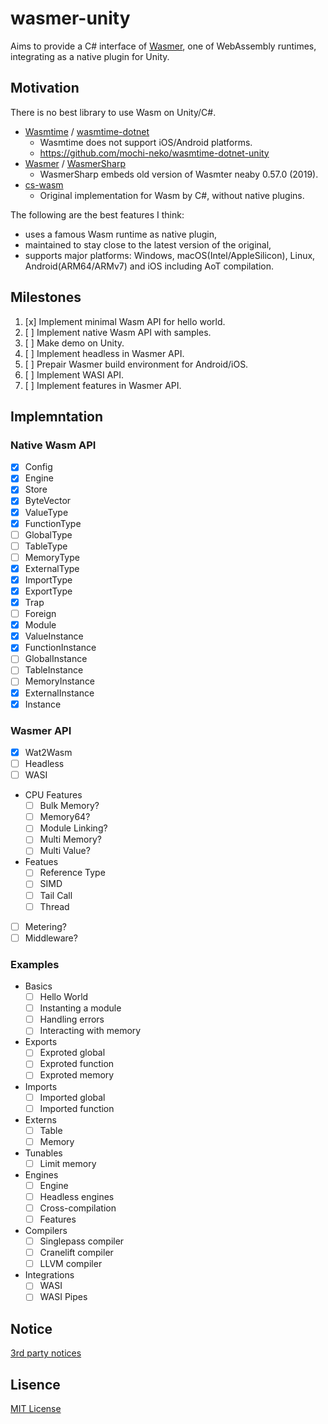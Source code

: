 # wasmer-unity

Aims to provide a C# interface of [Wasmer](https://github.com/wasmerio/wasmer), one of WebAssembly runtimes, integrating as a native plugin for Unity.

## Motivation

There is no best library to use Wasm on Unity/C#.

- [Wasmtime](https://github.com/bytecodealliance/wasmtime) / [wasmtime-dotnet](https://github.com/bytecodealliance/wasmtime-dotnet)
  - Wasmtime does not support iOS/Android platforms.
  - https://github.com/mochi-neko/wasmtime-dotnet-unity
- [Wasmer](https://github.com/wasmerio/wasmer) / [WasmerSharp](https://github.com/migueldeicaza/WasmerSharp)
  - WasmerSharp embeds old version of Wasmter neaby 0.57.0 (2019).
- [cs-wasm](https://github.com/jonathanvdc/cs-wasm)
  - Original implementation for Wasm by C#, without native plugins.

The following are the best features I think:

- uses a famous Wasm runtime as native plugin,
- maintained to stay close to the latest version of the original,
- supports major platforms: Windows, macOS(Intel/AppleSilicon), Linux, Android(ARM64/ARMv7) and iOS including AoT compilation. 

## Milestones

1. [x] Implement minimal Wasm API for hello world.
2. [ ] Implement native Wasm API with samples.
3. [ ] Make demo on Unity.
4. [ ] Implement headless in Wasmer API.
5. [ ] Prepair Wasmer build environment for Android/iOS.
6. [ ] Implement WASI API.
7. [ ] Implement features in Wasmer API.

## Implemntation

### Native Wasm API

- [x] Config
- [x] Engine
- [x] Store
- [x] ByteVector
- [x] ValueType
- [x] FunctionType
- [ ] GlobalType
- [ ] TableType
- [ ] MemoryType
- [x] ExternalType
- [x] ImportType
- [x] ExportType
- [x] Trap
- [ ] Foreign
- [x] Module
- [x] ValueInstance
- [x] FunctionInstance
- [ ] GlobalInstance
- [ ] TableInstance
- [ ] MemoryInstance
- [x] ExternalInstance
- [x] Instance 

### Wasmer API

- [x] Wat2Wasm
- [ ] Headless 
- [ ] WASI
- CPU Features
  - [ ] Bulk Memory?
  - [ ] Memory64?
  - [ ] Module Linking?
  - [ ] Multi Memory?
  - [ ] Multi Value?
- Featues
  - [ ] Reference Type
  - [ ] SIMD
  - [ ] Tail Call
  - [ ] Thread
- [ ] Metering?
- [ ] Middleware?

### Examples

- Basics
  - [ ] Hello World
  - [ ] Instanting a module
  - [ ] Handling errors
  - [ ] Interacting with memory
- Exports
  - [ ] Exproted global
  - [ ] Exproted function
  - [ ] Exproted memory
- Imports
  - [ ] Imported global
  - [ ] Imported function
- Externs
  - [ ] Table
  - [ ] Memory
- Tunables
  - [ ] Limit memory
- Engines
  - [ ] Engine
  - [ ] Headless engines
  - [ ] Cross-compilation
  - [ ] Features
- Compilers
  - [ ] Singlepass compiler
  - [ ] Cranelift compiler
  - [ ] LLVM compiler
- Integrations
  - [ ] WASI
  - [ ] WASI Pipes

## Notice

[3rd party notices](https://github.com/mochi-neko/wasmer-unity/tree/main/NOTICE)

## Lisence

[MIT License](https://github.com/mochi-neko/wasmer-unity/blob/main/LICENSE)
